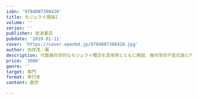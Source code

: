 ```yaml
---
isbn: '9784007308420'
title: モジュライ理論I
volume: ''
series: ''
publisher: 岩波書店
pubdate: '2019-01-11'
cover: 'https://cover.openbd.jp/9784007308420.jpg'
author: 向井茂／著
description: 代数幾何学的なモジュライ概念を具体例とともに解説．幾何学的不変式論と代数関数論に焦点を絞って論じる．
price: '3600'
genre: ''
target: 専門
format: 単行本
content: 数学

---
```

